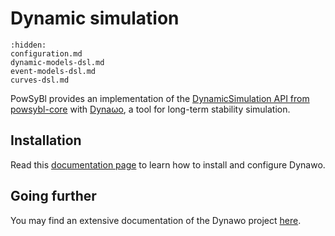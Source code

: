 # Dynamic simulation

```{toctree}
:hidden:
configuration.md
dynamic-models-dsl.md
event-models-dsl.md
curves-dsl.md
```

PowSyBl provides an implementation of the [DynamicSimulation API from powsybl-core](inv:powsyblcore:*:*#simulation/dynamic/index) with [Dynaωo](https://dynawo.github.io), a tool for long-term stability simulation.

## Installation

Read this [documentation page](https://dynawo.github.io/install/) to learn how to install and configure Dynawo.

## Going further

You may find an extensive documentation of the Dynawo project [here](https://github.com/dynawo/dynawo/releases/latest/download/DynawoDocumentation.pdf).


